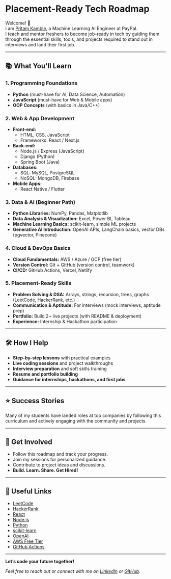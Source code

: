 # Placement-Ready Tech Roadmap

Welcome! 🚀  
I am [Pritam Kamble](https://github.com/PritamKamble), a Machine Learning AI Engineer at PayPal.  
I teach and mentor freshers to become job-ready in tech by guiding them through the essential skills, tools, and projects required to stand out in interviews and land their first job.

---

## 📚 What You'll Learn

### 1. Programming Foundations

- **Python** (must-have for AI, Data Science, Automation)
- **JavaScript** (must-have for Web & Mobile apps)
- **OOP Concepts** (with basics in Java/C++)

### 2. Web & App Development

- **Front-end:**  
  - HTML, CSS, JavaScript  
  - Frameworks: React / Next.js
- **Back-end:**  
  - Node.js / Express (JavaScript)  
  - Django (Python)  
  - Spring Boot (Java)
- **Databases:**  
  - SQL: MySQL, PostgreSQL  
  - NoSQL: MongoDB, Firebase
- **Mobile Apps:**  
  - React Native / Flutter

### 3. Data & AI (Beginner Path)

- **Python Libraries:** NumPy, Pandas, Matplotlib
- **Data Analysis & Visualization:** Excel, Power BI, Tableau
- **Machine Learning Basics:** scikit-learn, simple ML projects
- **Generative AI Introduction:** OpenAI APIs, LangChain basics, vector DBs (pgvector, Pinecone)

### 4. Cloud & DevOps Basics

- **Cloud Fundamentals:** AWS / Azure / GCP (free tier)
- **Version Control:** Git + GitHub (version control, teamwork)
- **CI/CD:** GitHub Actions, Vercel, Netlify

### 5. Placement-Ready Skills

- **Problem Solving & DSA:** Arrays, strings, recursion, trees, graphs (LeetCode, HackerRank, etc.)
- **Communication & Aptitude:** For interviews (mock interviews, aptitude prep)
- **Portfolio:** Build 2+ live projects (with README & deployment)
- **Experience:** Internship & Hackathon participation

---

## 🛠️ How I Help

- **Step-by-step lessons** with practical examples
- **Live coding sessions** and project walkthroughs
- **Interview preparation** and soft skills training
- **Resume and portfolio building**
- **Guidance for internships, hackathons, and first jobs**

---

## ⭐ Success Stories

Many of my students have landed roles at top companies by following this curriculum and actively engaging with the community and projects.

---

## 📣 Get Involved

- Follow this roadmap and track your progress.
- Join my sessions for personalized guidance.
- Contribute to project ideas and discussions.
- **Build. Learn. Share. Get Hired!**

---

## 📂 Useful Links

- [LeetCode](https://leetcode.com/)
- [HackerRank](https://www.hackerrank.com/)
- [React](https://reactjs.org/)
- [Node.js](https://nodejs.org/)
- [Python](https://www.python.org/)
- [scikit-learn](https://scikit-learn.org/)
- [OpenAI](https://platform.openai.com/)
- [AWS Free Tier](https://aws.amazon.com/free/)
- [GitHub Actions](https://github.com/features/actions)

---

**Let’s code your future together!**

*Feel free to reach out or connect with me on [LinkedIn](https://www.linkedin.com/in/pritamkamble/) or [GitHub](https://github.com/PritamKamble).*
